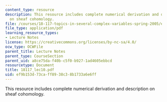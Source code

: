 ```yaml
---
content_type: resource
description: This resource includes complete numerical derivation and description
  on sheaf cohomology.
file: /courses/18-117-topics-in-several-complex-variables-spring-2005/ef9b153d73caff8938c38b1733a6e6ff_18117_lec10.pdf
file_type: application/pdf
learning_resource_types:
- Lecture Notes
license: https://creativecommons.org/licenses/by-nc-sa/4.0/
ocw_type: OCWFile
parent_title: Lecture Notes
parent_type: CourseSection
parent_uid: a8ce75da-f40b-c5f0-b927-1ad4605ebbcd
resourcetype: Document
title: 18117_lec10.pdf
uid: ef9b153d-73ca-ff89-38c3-8b1733a6e6ff
---
```

This resource includes complete numerical derivation and description on sheaf cohomology.